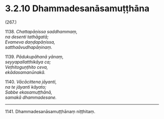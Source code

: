 # 3.2.10 Dhammadesanāsamuṭṭhāna

(267.)

1138\. _Chattapāṇissa saddhammaṃ,_  
_na desenti tathāgatā;_  
_Evameva daṇḍapāṇissa,_  
_satthaāvudhapāṇinaṃ._  

1139\. _Pādukupāhanā yānaṃ,_  
_seyyapallatthikāya ca;_  
_Veṭhitoguṇṭhito ceva,_  
_ekādasamanūnakā._  

1140\. _Vācācittena jāyanti,_  
_na te jāyanti kāyato;_  
_Sabbe ekasamuṭṭhānā,_  
_samakā dhammadesane._  

---

1141\. Dhammadesanāsamuṭṭhānaṃ niṭṭhitaṃ.
